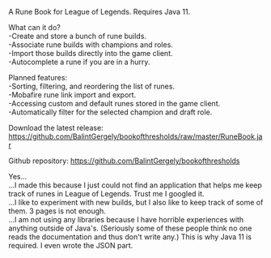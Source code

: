 A Rune Book for League of Legends. Requires Java 11.

What can it do?<br>
-Create and store a bunch of rune builds.<br>
-Associate rune builds with champions and roles.<br>
-Import those builds directly into the game client.<br>
-Autocomplete a rune if you are in a hurry.<br>

Planned features:<br>
-Sorting, filtering, and reordering the list of runes.<br>
-Mobafire rune link import and export.<br>
-Accessing custom and default runes stored in the game client.<br>
-Automatically filter for the selected champion and draft role.<br>

Download the latest release:
https://github.com/BalintGergely/bookofthresholds/raw/master/RuneBook.jar

Github repository:
https://github.com/BalintGergely/bookofthresholds

Yes...<br>
...I made this because I just could not find an application that helps me keep track of runes in League of Legends. Trust me I googled it.<br>
...I like to experiment with new builds, but I also like to keep track of some of them. 3 pages is not enough.<br>
...I am not using any libraries because I have horrible experiences with anything outside of Java's. (Seriously some of these people think no one reads the documentation and thus don't write any.) This is why Java 11 is required. I even wrote the JSON part.<br>
